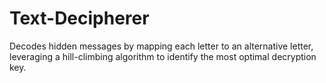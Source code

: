 # Text-Decipherer
 Decodes hidden messages by mapping each letter to an alternative letter, leveraging a hill-climbing algorithm to identify the most optimal decryption key.
